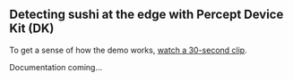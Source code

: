 ## Detecting sushi at the edge with Percept Device Kit (DK)

To get a sense of how the demo works, [watch a 30-second clip](https://www.youtube.com/watch?v=2mIZ-Qxhjr8).



Documentation coming...
